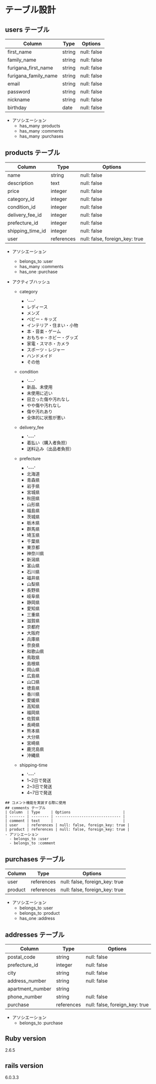 # テーブル設計
## users テーブル
| Column   | Type       | Options     |
| -------- | ------     | ----------- |
| first_name  | string     | null: false |
| family_name | string     | null: false |
| furigana_first_name  | string     | null: false |
| furigana_family_name | string     | null: false |
| email    | string     | null: false |
| password | string     | null: false |
| nickname | string     | null: false |
| birthday | date       | null: false |
- アソシエーション
  - has_many :products
  - has_many :comments
  - has_many :purchases

## products テーブル
| Column             | Type      | Options     |
| ------             | ------    | ----------- |
| name               | string    | null: false |
| description        | text      | null: false |
| price              | integer   | null: false |
| category_id        | integer   | null: false |
| condition_id       | integer   | null: false |
| delivery_fee_id    | integer   | null: false |
| prefecture_id      | integer   | null: false |
| shipping_time_id   | integer   | null: false |
| user               | references | null: false, foreign_key: true |
- アソシエーション
  - belongs_to :user
  - has_many :comments
  - has_one :purchase

- アクティブハッシュ
  - category
    - '---'
    - レディース
    - メンズ
    - ベビー・キッズ
    - インテリア・住まい・小物
    - 本・音楽・ゲーム
    - おもちゃ・ホビー・グッズ
    - 家電・スマホ・カメラ
    - スポーツ・レジャー
    - ハンドメイド
    - その他

  - condition
    - '---'
    - 新品、未使用
    - 未使用に近い
    - 目立った傷や汚れなし
    - やや傷や汚れなし
    - 傷や汚れあり
    - 全体的に状態が悪い

  - delivery_fee
    - '---'
    - 着払い（購入者負担）
    - 送料込み（出品者負担）
  
  - prefecture
    - '---'
    - 北海道
    - 青森県
    - 岩手県
    - 宮城県
    - 秋田県
    - 山形県
    - 福島県
    - 茨城県
    - 栃木県
    - 群馬県
    - 埼玉県
    - 千葉県
    - 東京都
    - 神奈川県
    - 新潟県
    - 富山県
    - 石川県
    - 福井県
    - 山梨県
    - 長野県
    - 岐阜県
    - 静岡県
    - 愛知県
    - 三重県
    - 滋賀県
    - 京都府
    - 大阪府
    - 兵庫県
    - 奈良県
    - 和歌山県
    - 鳥取県
    - 島根県
    - 岡山県
    - 広島県
    - 山口県
    - 徳島県
    - 香川県
    - 愛媛県
    - 高知県
    - 福岡県
    - 佐賀県
    - 長崎県
    - 熊本県
    - 大分県
    - 宮崎県
    - 鹿児島県
    - 沖縄県

  - shipping-time
    - '---'
    - 1~2日で発送
    - 2~3日で発送
    - 4~7日で発送

```
## コメント機能を実装する際に使用
## comments テーブル
| Column  | Type     | Options                        |
| ------- | -------- | ------------------------------ |
| comment | text     |                                |
| user    | references | null: false, foreign_key: true |
| product | references | null: false, foreign_key: true |
- アソシエーション
  - belongs_to :user
  - belongs_to :comment
```

## purchases テーブル
| Column   | Type     | Options                        |
| -------  | -------- | ------------------------------ |
| user     | references | null: false, foreign_key: true |
| product  | references | null: false, foreign_key: true |
- アソシエーション
  - belongs_to :user
  - belongs_to :product
  - has_one :address

## addresses テーブル
| Column   | Type     | Options                        |
| -------  | -------- | ------------------------------ |
| postal_code | string | null: false |
| prefecture_id | integer | null: false|
| city | string | null: false |
| address_number | string | null: false |
| apartment_number | string |  |
| phone_number | string | null: false |
| purchase    | references | null: false, foreign_key: true |
- アソシエーション
  - belongs_to :purchase

## Ruby version
2.6.5

## rails version
6.0.3.3